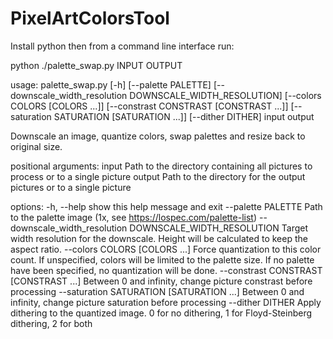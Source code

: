 # PixelArtColorsTool

Install python then from a command line interface run:

python ./palette_swap.py INPUT OUTPUT

usage: palette_swap.py [-h] [--palette PALETTE] [--downscale_width_resolution DOWNSCALE_WIDTH_RESOLUTION] [--colors COLORS [COLORS ...]] [--constrast CONSTRAST [CONSTRAST ...]]
                       [--saturation SATURATION [SATURATION ...]] [--dither DITHER]
                       input output

Downscale an image, quantize colors, swap palettes and resize back to original size.

positional arguments:
  input                 Path to the directory containing all pictures to process or to a single picture
  output                Path to the directory for the output pictures or to a single picture

options:
  -h, --help            show this help message and exit
  --palette PALETTE     Path to the palette image (1x, see https://lospec.com/palette-list)
  --downscale_width_resolution DOWNSCALE_WIDTH_RESOLUTION
                        Target width resolution for the downscale. Height will be calculated to keep the aspect ratio.
  --colors COLORS [COLORS ...]
                        Force quantization to this color count. If unspecified, colors will be limited to the palette size. If no palette have been specified, no quantization will be done.
  --constrast CONSTRAST [CONSTRAST ...]
                        Between 0 and infinity, change picture constrast before processing
  --saturation SATURATION [SATURATION ...]
                        Between 0 and infinity, change picture saturation before processing
  --dither DITHER       Apply dithering to the quantized image. 0 for no dithering, 1 for Floyd-Steinberg dithering, 2 for both
